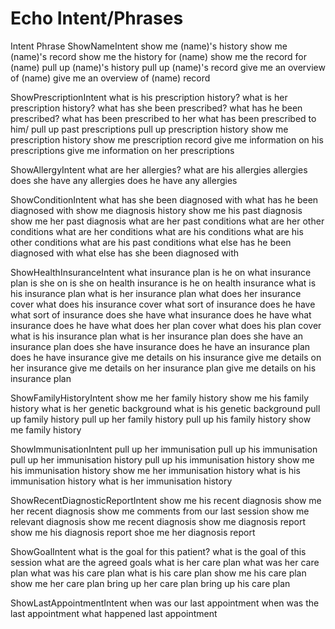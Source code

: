 # Echo Intent/Phrases
Intent Phrase
ShowNameIntent
	show me (name)'s history
	show me (name)'s record
	show me the history for (name)
	show me the record for (name)
	pull up (name)'s history
	pull up (name)'s record
	give me an overview of (name) 
	give me an overview of (name) record

ShowPrescriptionIntent
	what is his prescription history?
	what is her prescription history?
	what has she been prescribed?
	what has he been prescribed?
	what has been prescribed to her
	what has been prescribed to him/
	pull up past prescriptions
	pull up prescription history
	show me prescription history
	show me prescription record
	give me information on his prescriptions
	give me information on her prescriptions

ShowAllergyIntent
	what are her allergies?
	what are his allergies
	allergies
	does she have any allergies
	does he have any allergies

ShowConditionIntent
	what has she been diagnosed with
	what has he been diagnosed with
	show me diagnosis history
	show me his past diagnosis
	show me her past diagnosis
	what are her past conditions
	what are her other conditions
	what are her conditions
	what are his conditions
	what are his other conditions
	what are his past conditions
	what else has he been diagnosed with
	what else has she been diagnosed with

ShowHealthInsuranceIntent
	what insurance plan is he on
	what insurance plan is she on
	is she on health insurance
	is he on health insurance
	what is his insurance plan
	what is her insurance plan
	what does her insurance cover
	what does his insurance cover
	what sort of insurance does he have
	what sort of insurance does she have
	what insurance does he have
	what insurance does he have
	what does her plan cover
	what does his plan cover
	what is his insurance plan
	what is her insurance plan
	does she have an insurance plan
	does she have insurance
	does he have an insurance plan
	does he have insurance
	give me details on his insurance
	give me details on her insurance
	give me details on her insurance plan
	give me details on his insurance plan

ShowFamilyHistoryIntent
	show me her family history
	show me his family history
	what is her genetic background
	what is his genetic background
	pull up family history
	pull up her family history
	pull up his family history
	show me family history

ShowImmunisationIntent
	pull up her immunisation
	pull up his immunisation
	pull up her immunisation history
	pull up his immunisation history
	show me his immunisation history
	show me her immunisation history
	what is his immunisation history
	what is her immunisation history

ShowRecentDiagnosticReportIntent
	show me his recent diagnosis
	show me her recent diagnosis
	show me comments from our last session
	show me relevant diagnosis
	show me recent diagnosis
	show me diagnosis report
	show me his diagnosis report
	shoe me her diagnosis report

ShowGoalIntent
	what is the goal for this patient?
	what is the goal of this session
	what are the agreed goals
	what is her care plan
	what was her care plan
	what was his care plan
	what is his care plan
	show me his care plan
	show me her care plan
	bring up her care plan
	bring up his care plan

ShowLastAppointmentIntent
	when was our last appointment
	when was the last appointment
	what happened last appointment
	





